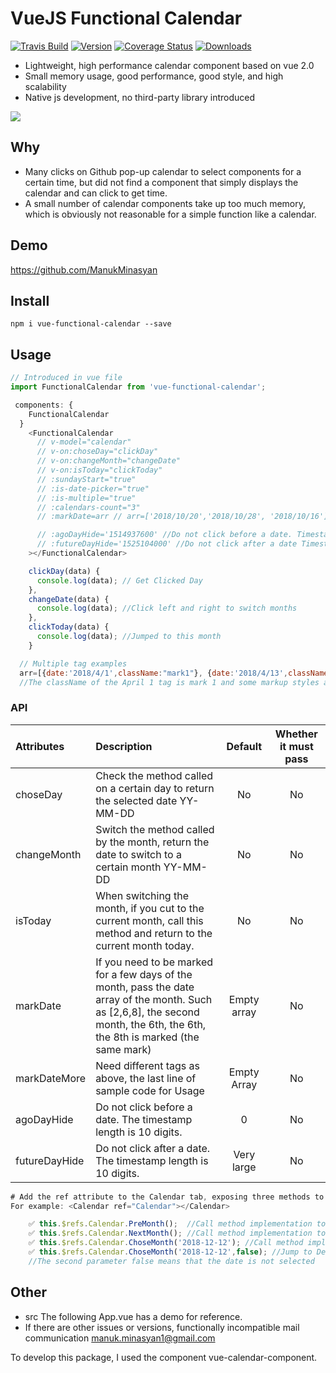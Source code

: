 # VueJS Functional Calendar

[![Travis Build](https://img.shields.io/travis/charliekassel/vue-functional-calendar.svg)](https://travis-ci.org/ManukMinasyan/vue-functional-calendar)
[![Version](https://img.shields.io/npm/v/vue-functional-calendar.svg)](https://www.npmjs.com/package/vue-functional-calendar)
[![Coverage Status](https://coveralls.io/repos/github/ManukMinasyan/vue-functional-calendar/badge.svg?branch=master)](https://coveralls.io/github/ManukMinasyan/vue-functional-calendar?branch=master)
[![Downloads](https://img.shields.io/npm/dm/vue-functional-calendar.svg)](https://www.npmjs.com/package/vue-functional-calendar)

* Lightweight, high performance calendar component based on vue 2.0
* Small memory usage, good performance, good style, and high scalability
* Native js development, no third-party library introduced

<img src="https://manukminasyan.github.io/vue-functional-calendar/public/vue-functional-calendar.png"/>

## Why

* Many clicks on Github pop-up calendar to select components for a certain time, but did not find a component that simply displays the calendar and can click to get time.
* A small number of calendar components take up too much memory, which is obviously not reasonable for a simple function like a calendar.

## Demo

https://github.com/ManukMinasyan

## Install

```
npm i vue-functional-calendar --save
```

## Usage

```javascript
// Introduced in vue file
import FunctionalCalendar from 'vue-functional-calendar';

 components: {
    FunctionalCalendar
  }
    <FunctionalCalendar
      // v-model="calendar"
      // v-on:choseDay="clickDay"
      // v-on:changeMonth="changeDate"
      // v-on:isToday="clickToday"
      // :sundayStart="true"
      // :is-date-picker="true"
      // :is-multiple="true"
      // :calendars-count="3"
      // :markDate=arr // arr=['2018/10/20','2018/10/28', '2018/10/16']

      // :agoDayHide='1514937600' //Do not click before a date. Timestamp 10 digits
      // :futureDayHide='1525104000' //Do not click after a date Timestamp 10 digits
    ></FunctionalCalendar>

    clickDay(data) {
      console.log(data); // Get Clicked Day
    },
    changeDate(data) {
      console.log(data); //Click left and right to switch months
    },
    clickToday(data) {
      console.log(data); //Jumped to this month
    }

  // Multiple tag examples
  arr=[{date:'2018/4/1',className:"mark1"}, {date:'2018/4/13',className:"mark2"}];
  //The className of the April 1 tag is mark 1 and some markup styles are made according to the class.
```

### API

| Attributes           | Description                                                         |  Default  | Whether it must pass |
| :------------- | :----------------------------------------------------------- | :----: | :------: |
| choseDay       | Check the method called on a certain day to return the selected date YY-MM-DD                  |   No   |    No    |
| changeMonth    | Switch the method called by the month, return the date to switch to a certain month YY-MM-DD            |   No   |    No    |
| isToday        | When switching the month, if you cut to the current month, call this method and return to the current month today. |   No   |    No    |
| markDate      | If you need to be marked for a few days of the month, pass the date array of the month. Such as [2,6,8], the second month, the 6th, the 6th, the 8th is marked (the same mark) | Empty array |    No    |
| markDateMore   | Need different tags as above, the last line of sample code for Usage                     | Empty Array |    No    |
| agoDayHide     | Do not click before a date. The timestamp length is 10 digits.                 |   0    |    No    |
| futureDayHide  | Do not click after a date. The timestamp length is 10 digits.                  |  Very large  |    No    |

```javascript
# Add the ref attribute to the Calendar tab, exposing three methods to switch the month directly
For example: <Calendar ref="Calendar"></Calendar>

    ✅ this.$refs.Calendar.PreMonth();  //Call method implementation to go to last month
    ✅ this.$refs.Calendar.NextMonth(); //Call method implementation to go to next month
    ✅ this.$refs.Calendar.ChoseMonth('2018-12-12'); //Call method implementation to go to a month
    ✅ this.$refs.Calendar.ChoseMonth('2018-12-12',false); //Jump to December 12, 18, but do not select the day
    //The second parameter false means that the date is not selected
```

## Other

* src The following App.vue has a demo for reference.
* If there are other issues or versions, functionally incompatible mail communication manuk.minasyan1@gmail.com

To develop this package, I used the component vue-calendar-component.
